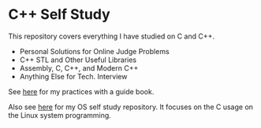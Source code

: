 # C++ Self Study
This repository covers everything I have studied on C and C++.

* Personal Solutions for Online Judge Problems
* C++ STL and Other Useful Libraries
* Assembly, C, C++, and Modern C++
* Anything Else for Tech. Interview

See [here](https://github.com/reruo321/Cplus_Practice) for my practices with a guide book.

Also see [here](https://github.com/reruo321/OS-Self-Study) for my OS self study repository. It focuses on the C usage on the Linux system programming.
